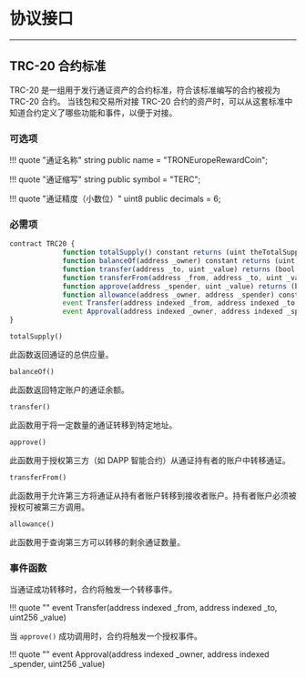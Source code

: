 # 协议接口
***
## TRC-20 合约标准
TRC-20 是一组用于发行通证资产的合约标准，符合该标准编写的合约被视为 TRC-20 合约。
当钱包和交易所对接 TRC-20 合约的资产时，可以从这套标准中知道合约定义了哪些功能和事件，以便于对接。

### 可选项

!!! quote "通证名称"
    string public name = "TRONEuropeRewardCoin";


!!! quote "通证缩写"
    string public symbol = "TERC";


!!! quote "通证精度（小数位）"
    uint8 public decimals = 6;


### 必需项

```javascript
contract TRC20 {
             function totalSupply() constant returns (uint theTotalSupply);
             function balanceOf(address _owner) constant returns (uint balance);
             function transfer(address _to, uint _value) returns (bool success);
             function transferFrom(address _from, address _to, uint _value) returns (bool success);
             function approve(address _spender, uint _value) returns (bool success);
             function allowance(address _owner, address _spender) constant returns (uint remaining);
             event Transfer(address indexed _from, address indexed _to, uint _value);
             event Approval(address indexed _owner, address indexed _spender, uint _value);
}
```

`totalSupply()`

此函数返回通证的总供应量。

`balanceOf()`

此函数返回特定账户的通证余额。

`transfer()`

此函数用于将一定数量的通证转移到特定地址。

`approve()`

此函数用于授权第三方（如 DAPP 智能合约）从通证持有者的账户中转移通证。

`transferFrom()`

此函数用于允许第三方将通证从持有者账户转移到接收者账户。持有者账户必须被授权可被第三方调用。

`allowance()`

此函数用于查询第三方可以转移的剩余通证数量。


### 事件函数

当通证成功转移时，合约将触发一个转移事件。

!!! quote ""
    event Transfer(address indexed _from, address indexed _to, uint256 _value)

当 `approve()` 成功调用时，合约将触发一个授权事件。

!!! quote ""
    event Approval(address indexed _owner, address indexed _spender, uint256 _value)





